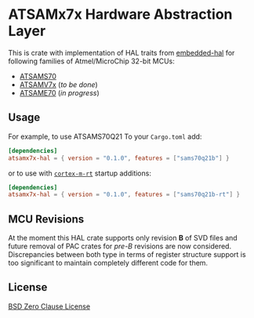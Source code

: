 # ATSAMx7x Hardware Abstraction Layer

This is crate with implementation of HAL traits from [embedded-hal](https://crates.io/crates/embedded-hal) for following families of Atmel/MicroChip 32-bit MCUs:

* [ATSAMS70](https://www.microchip.com/ParamChartSearch/chart.aspx?branchID=2116)
* [ATSAMV7x](https://www.microchip.com/ParamChartSearch/Chart.aspx?branchID=2117) (_to be done_)
* [ATSAME70](https://www.microchip.com/ParamChartSearch/Chart.aspx?branchID=2113) (_in progress_)

## Usage
For example, to use ATSAMS70Q21 To your `Cargo.toml` add:
```toml
[dependencies]
atsamx7x-hal = { version = "0.1.0", features = ["sams70q21b"] }
```
or to use with [`cortex-m-rt`](https://crates.io/crates/cortex-m-rt) startup additions:
```toml
[dependencies]
atsamx7x-hal = { version = "0.1.0", features = ["sams70q21b-rt"] }
```

## MCU Revisions

At the moment this HAL crate supports only revision **B** of SVD files and future removal of PAC crates for _pre-B_ revisions are now considered. Discrepancies between both type in terms of register structure support is too significant to maintain completely different code for them.

## License

[BSD Zero Clause License](https://choosealicense.com/licenses/0bsd/)

